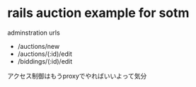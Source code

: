 # rails auction example for sotm

adminstration urls

- /auctions/new
- /auctions/(:id)/edit
- /biddings/(:id)/edit

アクセス制御はもうproxyでやればいいよって気分


